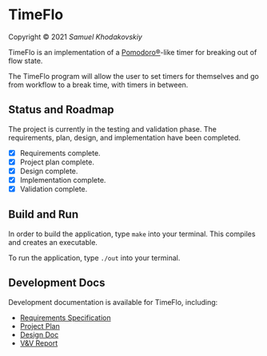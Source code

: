 # TimeFlo
Copyright &copy; 2021 *Samuel Khodakovskiy*

TimeFlo is an implementation of a
[Pomodoro&reg;](https://en.wikipedia.org/wiki/Pomodoro_Technique)-like
timer for breaking out of flow state.

The TimeFlo program will allow the user to set timers for themselves and go from workflow
to a break time, with timers in between. 

## Status and Roadmap

The project is currently in the testing and validation phase. The requirements, plan, design, and implementation
have been completed.

* [x] Requirements complete.
* [x] Project plan complete.
* [x] Design complete.
* [x] Implementation complete.
* [x] Validation complete.

## Build and Run

In order to build the application, type `make` into your terminal. This compiles and creates an executable.

To run the application, type `./out` into your terminal.

## Development Docs

Development documentation is available for TimeFlo, including:

* [Requirements Specification](docs/reqs.md)
* [Project Plan](docs/plan.md)
* [Design Doc](docs/design.md)
* [V&amp;V Report](docs/vnv.md)
